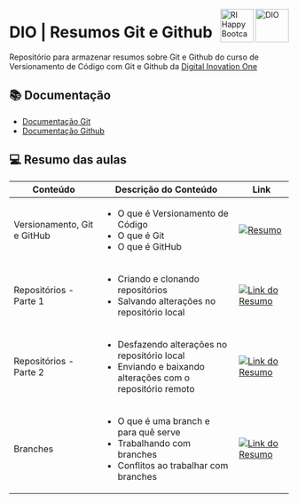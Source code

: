 <img align="right" src="https://hermes.dio.me/assets/dio-black.svg" alt="DIO" width="60" height="60"> <img align="right" src="https://hermes.dio.me/companies/4724e683-192a-405e-9fcc-bae6781ab706.png" alt="RI Happy Bootcamp" width="60" height="60"> 
# DIO | Resumos Git e Github

Repositório para armazenar resumos sobre Git e Github do curso de Versionamento de Código com Git e Github da [Digital Inovation One](https://web.dio.me/)

## 📚 Documentação
- [Documentação Git](https://git-scm.com/doc)
- [Documentação Github](https://docs.github.com/)



## 💻 Resumo das aulas
| Conteúdo    | Descrição do Conteúdo     | Link |
| --------------|-----|-----|
| Versionamento, Git e GitHub 	|  <ul><li>O que é Versionamento de Código</li><li>O que é Git</li><li>O que é GitHub</li> 	| [![Resumo](https://img.shields.io/badge/Ver%20Resumo%20-blue)](https://github.com/eduhernandes/dio-resumos-git-e-github/blob/main/resumos/1-versionamento-git-e-github.md) |
| Repositórios - Parte 1	|  <ul><li>Criando e clonando repositórios</li><li>Salvando alterações no repositório local</li>	| [![Link do Resumo](https://img.shields.io/badge/Ver%20Resumo%20-blue)](https://github.com/eduhernandes/dio-resumos-git-e-github/blob/main/resumos/2-repositorios-parte1.md)|
| Repositórios - Parte 2	|  <ul><li>Desfazendo alterações no repositório local</li><li>Enviando e baixando alterações com o repositório remoto</li>	| [![Link do Resumo](https://img.shields.io/badge/Ver%20Resumo%20-blue)](https://github.com/eduhernandes/dio-resumos-git-e-github/blob/main/resumos/3-repositorios-parte2.md) |
| Branches	|  <ul><li>O que é uma branch e para quê serve</li><li>Trabalhando com branches</li><li>Conflitos ao trabalhar com branches</li>	|[![Link do Resumo](https://img.shields.io/badge/Ver%20Resumo%20-blue)](https://github.com/eduhernandes/dio-resumos-git-e-github/blob/main/resumos/4-branches.md) |

